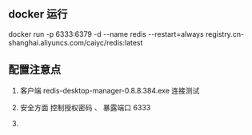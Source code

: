 ## docker 运行

docker run -p 6333:6379 -d --name redis --restart=always registry.cn-shanghai.aliyuncs.com/caiyc/redis:latest


## 配置注意点

1. 客户端 redis-desktop-manager-0.8.8.384.exe 连接测试

2. 安全方面 控制授权密码 、 暴露端口 6333 

3. 


